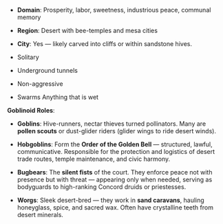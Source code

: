 - **Domain**: Prosperity, labor, sweetness, industrious peace, communal memory
    
- **Region**: Desert with bee-temples and mesa cities
    
- **City**: Yes — likely carved into cliffs or within sandstone hives.
    
- Solitary
	
- Underground tunnels
	
- Non-aggressive
	
- Swarms Anything that is wet

**Goblinoid Roles**:

- **Goblins**: Hive-runners, nectar thieves turned pollinators. Many are **pollen scouts** or dust-glider riders (glider wings to ride desert winds).
    
- **Hobgoblins**: Form the **Order of the Golden Bell** — structured, lawful, communicative. Responsible for the protection and logistics of desert trade routes, temple maintenance, and civic harmony.
    
- **Bugbears**: The **silent fists** of the court. They enforce peace not with presence but with threat — appearing only when needed, serving as bodyguards to high-ranking Concord druids or priestesses.
    
- **Worgs**: Sleek desert-bred — they work in **sand caravans**, hauling honeyglass, spice, and sacred wax. Often have crystalline teeth from desert minerals.